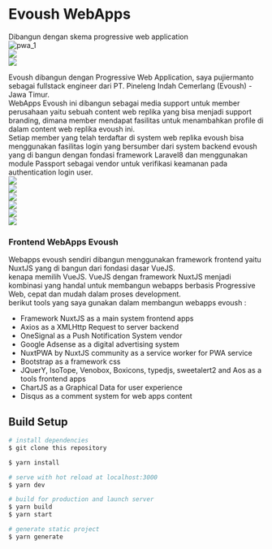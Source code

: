 # Evoush WebApps  
Dibangun dengan skema progressive web application  
![pwa_1](https://raw.githubusercontent.com/evoush-products/Evoush-Official-Website/master/new/pwa1.jpg)  
<img src="https://raw.githubusercontent.com/evoush12/bahan_evoush/master/data_puji/saved3.jpg">  
<img src="https://raw.githubusercontent.com/evoush12/bahan_evoush/master/data_puji/saved4.jpg">


Evoush dibangun dengan Progressive Web Application, saya pujiermanto sebagai fullstack engineer dari PT. Pineleng Indah Cemerlang (Evoush) - Jawa Timur.  
WebApps Evoush ini dibangun sebagai media support untuk member perusahaan yaitu sebuah content web replika yang bisa menjadi support branding, dimana member mendapat fasilitas untuk menambahkan profile di dalam content web replika evoush ini.  
Setiap member yang telah terdaftar di system web replika evoush bisa menggunakan fasilitas login yang bersumber dari system backend evoush yang di bangun dengan fondasi framework Laravel8 dan menggunakan module Passport sebagai vendor untuk verifikasi keamanan pada authentication login user.  
<img src="https://raw.githubusercontent.com/evoush12/bahan_evoush/master/data_puji/saved1.jpg">  
<img src="https://raw.githubusercontent.com/evoush12/bahan_evoush/master/data_puji/saved2.jpg">  
<img src="https://raw.githubusercontent.com/evoush12/bahan_evoush/master/data_puji/saved5.jpg">  
<img src="https://raw.githubusercontent.com/evoush12/bahan_evoush/master/data_puji/saved6.jpg">  
<img src="https://raw.githubusercontent.com/evoush12/bahan_evoush/master/data_puji/saved7.jpg">  
<img src="https://raw.githubusercontent.com/evoush12/bahan_evoush/master/data_puji/saved8.jpg">

### Frontend WebApps Evoush  
Webapps evoush sendiri dibangun menggunakan framework frontend yaitu NuxtJS yang di bangun dari fondasi dasar VueJS.  
kenapa memilih VueJS. VueJS dengan framework NuxtJS menjadi kombinasi yang handal untuk membangun webapps berbasis Progressive Web, cepat dan mudah dalam proses development.  
berikut tools yang saya gunakan dalam membangun webapps evoush :  

- Framework NuxtJS as a main system frontend  apps 
- Axios as a XMLHttp Request to server backend
- OneSignal as a Push Notification System vendor  
- Google Adsense as a digital advertising system  
- NuxtPWA by NuxtJS community as a service worker for PWA service
- Bootstrap as a framework css  
- JQuerY, IsoTope, Venobox, Boxicons, typedjs, sweetalert2 and Aos as a tools frontend apps
- ChartJS as a Graphical Data for user experience
- Disqus as a comment system for web apps content




## Build Setup

```bash
# install dependencies
$ git clone this repository  

$ yarn install

# serve with hot reload at localhost:3000
$ yarn dev

# build for production and launch server
$ yarn build
$ yarn start

# generate static project
$ yarn generate
```

